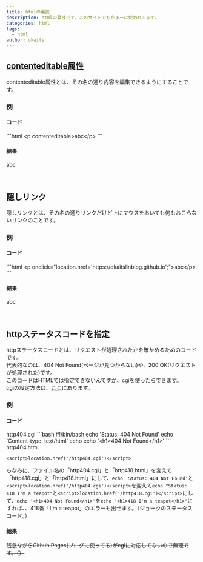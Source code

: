 ```yaml
---
title: htmlの裏技
description: htmlの裏技です。このサイトでもたまーに使われてます。
categories: html
tags:
  - html
author: okaits
---
```

<h2><a href="https://developer.mozilla.org/ja/docs/Web/Guide/HTML/Editable_content">contenteditable属性</a></h1>
contenteditable属性とは、その名の通り内容を編集できるようにすることです。<br>
<h3>例</h3>
<h4>コード</h4>
```html
&lt;p contenteditable&gt;abc&lt;/p&gt;
```
<h4>結果</h4>
<p contenteditable>abc</p><br>
<h2>隠しリンク</h2>
隠しリンクとは、その名の通りリンクだけど上にマウスをおいても何もおこらないリンクのことです。<br>
<h3>例</h3>
<h4>コード</h4>
```html
&lt;p onclick="location.href='https://okaitslinblog.github.io';"&gt;abc&lt;/p&gt;
```
<h4>結果</h4>
<p onclick="location.href='https://okaitslinblog.github.io';">abc</p><br>
<h2>httpステータスコードを指定</h2>
httpステータスコードとは、リクエストが処理されたかを確かめるためのコードです。<br>
代表的なのは、404 Not Found(ページが見つからない)や、200 OK(リクエストが処理された)です。<br>
このコードはHTMLでは指定できないんですが、cgiを使ったらできます。<br>
cgiの設定方法は、<a href="https://linuxcodevserver.github.io/blog/2021/08/06/2021080601">ここ</a>にあります。<br>
<h3>例</h3>
<h4>コード</h4>
<label>http404.cgi</label>
```bash
#!/bin/bash
echo 'Status: 404 Not Found'
echo 'Content-type: text/html'
echo
echo '&lt;h1&gt;404 Not Found&lt;/h1&gt;'
```
<label>http404.html</label>
<pre class="prettyprint"><code class="prettyprint lang-html">&lt;script&gt;location.href('/http404.cgi')&lt;/script&gt;</code></pre>
ちなみに、ファイル名の「http404.cgi」と「http418.html」を変えて「http418.cgi」と「http418.html」にして、<code class="prettyprint lang-bash">echo 'Status: 404 Not Found'</code>と<code class="prettyprint lang-html">&lt;script&gt;location.href('/http404.cgi')&lt;/script&gt;</code>を変えて<code class="prettyprint lang-bash">echo "Status: 418 I'm a teapot"</code>と<code class="prettyprint lang-html">&lt;script&gt;location.href('/http418.cgi')&lt;/script&gt;</code>にして、<code class="prettyprint lang-bash">echo '&lt;h1&gt;404 Not Found&lt;/h1&gt;'</code>を<code class="prettyprint lang-bash">echo "&lt;h1&gt;418 I'm a teapot&lt;/h1&gt;"</code>にすれば、、418番「I'm a teapot」のエラーも出せます。（ジョークのステータスコード。）
<h4>結果</h4>
<strike>残念ながらGithub Pages(ブログに使ってる)がcgiに対応してないので無理です。（）</strike>
